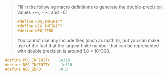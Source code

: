 > Fill in the following macro definitions to generate the double-precision
values +∞, −∞, and −0:
> ```c
> #define POS_INFINITY
> #define NEG_INFINITY
> #define NEG_ZERO
> ```
> You cannot use any include files (such as math.h), but you can make use of the
fact that the largest finite number that can be represented with double
precision is around 1.8 × 10^308.

```c
#define POS_INFINITY    1e310
#define NEG_INFINITY    -1e310
#define NEG_ZERO        -0.0
```
